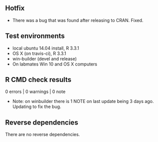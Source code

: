 
## Hotfix

* There was a bug that was found after releasing to CRAN. Fixed.

## Test environments

* local ubuntu 14.04 install, R 3.3.1
* OS X (on travis-ci), R 3.3.1
* win-builder (devel and release)
* On labmates Win 10 and OS X computers

## R CMD check results

0 errors | 0 warnings | 0 note

* Note: on winbuilder there is 1 NOTE on last update being 3 days ago. Updating to fix the bug.

## Reverse dependencies

There are no reverse dependencies.
